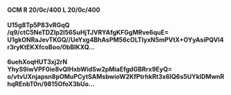 #### GCM R 20/0c/400 L 20/0c/400
**U15g8Tp5P83vRGqQ**<br/>**/q9/ctC5NeTDZlp2I56SuHjTJVRYAfgKFGgMRve6quE=**<br/>**U1gkONRaJevTKGQ//UeYxg4BhAsPM56cOLTIyxN5mPVtX+OYyAsiPQVl4r3ryKtEKXfcoBoo/0bBlKXQ...**<br/><br/>
**6uehXoqHUT3xj2rN**<br/>**YhyS9iwVPF0ie8vQIHxbWidSw2pMiaEfgdGBRrx9EyQ=**<br/>**o/vtvUXnjapsn8pOMuPCytSAMsbwioW2KfPtrhkRt3x6lQ6s5UYkIDMwnRhqREnbT0n/9815OfoX3bUo...**
